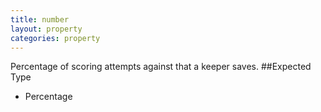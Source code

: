 ```yaml
---
title: number
layout: property
categories: property
---
```

Percentage of scoring attempts against that a keeper saves.
##Expected Type
* Percentage
